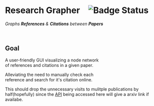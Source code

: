 
# Research Grapher ![Badge Status]

*Graphs **References** & **Citations** between* ***Papers***

<br>

## Goal

A user-friendly GUI visualizing a node network <br>
of references and citations in a given paper.

Alleviating the need to manually check each <br>
reference and search for it's citation online.



This should drop the unnecessary visits to mulitple publications by half(hopefully) since the [API](https://api.semanticscholar.org/) being accessed here will give a arxiv link if availabe.


<!----------------------------------------------------------------------------->

[Badge Status]: https://img.shields.io/badge/Status-Work_In_Progress-D14836?style=for-the-badge